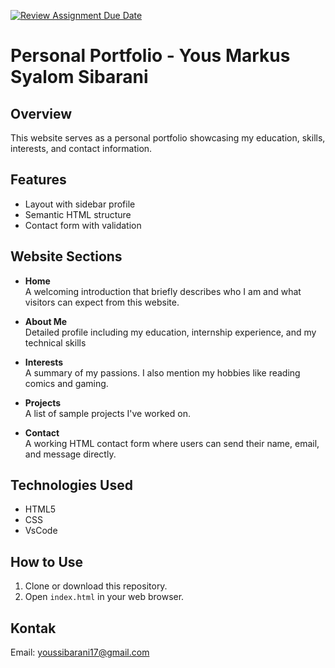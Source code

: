 [![Review Assignment Due Date](https://classroom.github.com/assets/deadline-readme-button-22041afd0340ce965d47ae6ef1cefeee28c7c493a6346c4f15d667ab976d596c.svg)](https://classroom.github.com/a/akoVEwkh)

# Personal Portfolio - Yous Markus Syalom Sibarani

## Overview

This website serves as a personal portfolio showcasing my education, skills, interests, and contact information.

## Features

- Layout with sidebar profile
- Semantic HTML structure
- Contact form with validation

## Website Sections

- **Home**  
  A welcoming introduction that briefly describes who I am and what visitors can expect from this website.

- **About Me**  
  Detailed profile including my education, internship experience, and my technical skills

- **Interests**  
  A summary of my passions. I also mention my hobbies like reading comics and gaming.

- **Projects**  
  A list of sample projects I've worked on.

- **Contact**  
  A working HTML contact form where users can send their name, email, and message directly.

## Technologies Used

- HTML5
- CSS
- VsCode

## How to Use

1. Clone or download this repository.
2. Open `index.html` in your web browser.

## Kontak

Email: [youssibarani17@gmail.com](mailto:youssibarani17@gmail.com)
